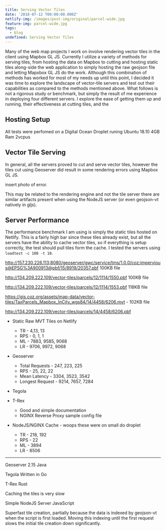 ```yaml
---
title: Serving Vector Tiles
date: '2018-07-12 T00:00:00.000Z'
netlify-img: /images/post-img/original/parcel-wide.jpg
feature-img: parcel-wide.jpg
tags:
  - blog
undefined: Serving Vector Tiles
---
```

Many of the web map projects I work on involve rendering vector tiles in the client using Mapbox GL JS. Currently I utilize a variety of methods for serving tiles, from hosting the data on Mapbox to cutting and hosting static tiles along-side the web application to simply hosting the raw geojson file and letting Mapxbox GL JS do the work. Although this combination of methods has worked for most of my needs up until this point, I decided it was time to explore the landscape of vector-tile servers and test out their capabilities as compared to the methods mentioned above. What follows is not a rigorous study or benchmark, but simply the result of me experience in deploying four different servers. I explore the ease of getting them up and running, their effectiveness at cutting tiles, and the 

## Hosting Setup

All tests were perfomed on a Digital Ocean Droplet runing Ubuntu 18.10 4GB Ram 2vcpus

## Vector Tile Serving

In general, all the servers proved to cut and serve vector tiles, however the tiles cut using Geoserver did result in some rendering errors using Mapbox GL JS. 

insert photo of error. 

This may be related to the rendering engine and not the tile server there are similar artifacts present when using the NodeJS server (or even geojson-vt natively in gljs).

## Server Performance

The performance benchmark I am using is simply the static tiles hosted on Netlify. This is a fairly high bar since these tiles already exist, but all the servers have the ability to cache vector tiles, so if everything is setup correctly, the test should pull tiles form the cache. I tested the servers using `loadtest -c 100 -t 10`.

http://157.230.226.113:8080/geoserver/gwc/service/tms/1.0.0/coz:impervious@EPSG%3A900913@pbf/15/8919/20357.pbf 100KB file

http://134.209.222.109/vector-tiles/parcels/12/1114/1550.pbf 100KB file

http://134.209.222.109/vector-tiles/parcels/12/1114/1553.pbf 118KB file

https://gis.coz.org/assets/map-data/vector-tiles/TaxParcels_Mapbox_InCity_wgs84/14/4458/6206.mvt - 102KB file

http://134.209.222.109/vector-tiles/parcels/14/4458/6206.pbf

* Static Raw MVT Tiles on Netlify
  * TR - 4,13, 13 
  * RPS - 0, 1, 1
  * ML - 7883, 9585, 9068
  * LR - 9706, 9972, 9068
* Geoserver
  * Total Requests - 247, 223, 225
  * RPS - 25, 22, 22
  * Mean Latency - 3304, 3523, 3542
  * Longest Request - 9214, 7657, 7284
* Tegola
* T-Rex
  * Good and simple documentation
  * NGINX Reverse Proxy sample config file

* NodeJS/NGINX Cache - woops these were on small do droplet
  * TR - 218, 192
  * RPS - 22
  * ML - 3894
  * LR - 8506

- - -

Geoserver 2.15
Java

Tegola
Written in Go

T-Rex
Rust

Caching the tiles is very slow

Simple NodeJS Server
JavaScript

Superfast tile creation, partially because the data is indexed by geojson-vt when the script is first loaded. Moving this indexing until the first request slows the initial tile creation down significantly.
